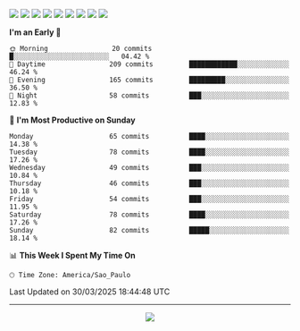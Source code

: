 <p>
  <img src="https://img.shields.io/badge/go-%2300ADD8.svg?style=for-the-badge&logo=go&logoColor=white">
  <img src="https://img.shields.io/badge/typescript-%23007ACC.svg?style=for-the-badge&logo=typescript&logoColor=white">
  <img src="https://img.shields.io/badge/node.js-6DA55F?style=for-the-badge&logo=node.js&logoColor=white">
  <img src="https://img.shields.io/badge/python-3670A0?style=for-the-badge&logo=python&logoColor=ffdd54">
  <img src="https://img.shields.io/badge/Laravel-FF2D20?style=for-the-badge&logo=laravel&logoColor=white">
  <img src="https://img.shields.io/badge/html5-%23E34F26.svg?style=for-the-badge&logo=html5&logoColor=white">
  <img src="https://img.shields.io/badge/css3-%231572B6.svg?style=for-the-badge&logo=css3&logoColor=white">
  <img src="https://img.shields.io/badge/tailwindcss-%2338B2AC.svg?style=for-the-badge&logo=tailwind-css&logoColor=white">
  <img src="https://img.shields.io/badge/AWS-%23FF9900.svg?style=for-the-badge&logo=amazon-aws&logoColor=white">
</p>

<!--START_SECTION:waka-->
**I'm an Early 🐤** 

```text
🌞 Morning                20 commits          █░░░░░░░░░░░░░░░░░░░░░░░░   04.42 % 
🌆 Daytime                209 commits         ████████████░░░░░░░░░░░░░   46.24 % 
🌃 Evening                165 commits         █████████░░░░░░░░░░░░░░░░   36.50 % 
🌙 Night                  58 commits          ███░░░░░░░░░░░░░░░░░░░░░░   12.83 % 
```
📅 **I'm Most Productive on Sunday** 

```text
Monday                   65 commits          ████░░░░░░░░░░░░░░░░░░░░░   14.38 % 
Tuesday                  78 commits          ████░░░░░░░░░░░░░░░░░░░░░   17.26 % 
Wednesday                49 commits          ███░░░░░░░░░░░░░░░░░░░░░░   10.84 % 
Thursday                 46 commits          ███░░░░░░░░░░░░░░░░░░░░░░   10.18 % 
Friday                   54 commits          ███░░░░░░░░░░░░░░░░░░░░░░   11.95 % 
Saturday                 78 commits          ████░░░░░░░░░░░░░░░░░░░░░   17.26 % 
Sunday                   82 commits          █████░░░░░░░░░░░░░░░░░░░░   18.14 % 
```


📊 **This Week I Spent My Time On** 

```text
🕑︎ Time Zone: America/Sao_Paulo
```


 Last Updated on 30/03/2025 18:44:48 UTC
<!--END_SECTION:waka-->

---
<p align="center">
  <img src="https://visitcount.itsvg.in/api?id=OrlatoDev&icon=0&color=12">
</p>
